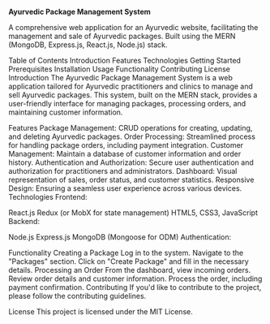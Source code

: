 ****Ayurvedic Package Management System****


A comprehensive web application for an Ayurvedic website, facilitating the management and sale of Ayurvedic packages. Built using the MERN (MongoDB, Express.js, React.js, Node.js) stack.

Table of Contents Introduction Features Technologies Getting Started Prerequisites Installation Usage Functionality Contributing License Introduction The Ayurvedic Package Management System is a web application tailored for Ayurvedic practitioners and clinics to manage and sell Ayurvedic packages. This system, built on the MERN stack, provides a user-friendly interface for managing packages, processing orders, and maintaining customer information.

Features
Package Management: CRUD operations for creating, updating, and deleting Ayurvedic packages. Order Processing: Streamlined process for handling package orders, including payment integration. Customer Management: Maintain a database of customer information and order history. Authentication and Authorization: Secure user authentication and authorization for practitioners and administrators. Dashboard: Visual representation of sales, order status, and customer statistics. Responsive Design: Ensuring a seamless user experience across various devices. Technologies Frontend:

React.js Redux (or MobX for state management) HTML5, CSS3, JavaScript Backend:

Node.js Express.js MongoDB (Mongoose for ODM) Authentication:

Functionality
Creating a Package Log in to the system. Navigate to the "Packages" section. Click on "Create Package" and fill in the necessary details. Processing an Order From the dashboard, view incoming orders. Review order details and customer information. Process the order, including payment confirmation. Contributing If you'd like to contribute to the project, please follow the contributing guidelines.

License This project is licensed under the MIT License.
